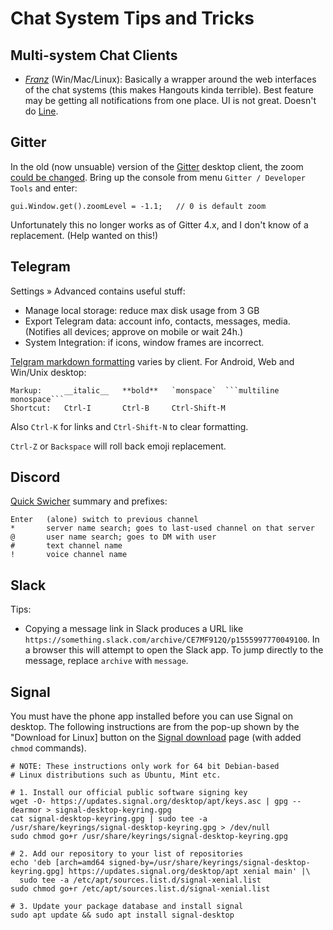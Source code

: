 Chat System Tips and Tricks
===========================

Multi-system Chat Clients
-------------------------

* *[Franz](http://meetfranz.com/)* (Win/Mac/Linux): Basically a wrapper around
  the web interfaces of the chat systems (this makes Hangouts kinda terrible).
  Best feature may be getting all notifications from one place.
  UI is not great. Doesn't do [Line](https://line.me).

Gitter
------

In the old (now unsuable) version of the [Gitter] desktop client, the zoom
[could be changed][g zoom]. Bring up the console from menu `Gitter /
Developer Tools` and enter:

    gui.Window.get().zoomLevel = -1.1;   // 0 is default zoom

Unfortunately this no longer works as of Gitter 4.x, and I don't know
of a replacement. (Help wanted on this!)


Telegram
--------

Settings » Advanced contains useful stuff:
- Manage local storage: reduce max disk usage from 3 GB
- Export Telegram data: account info, contacts, messages, media.
  (Notifies all devices; approve on mobile or wait 24h.)
- System Integration: if icons, window frames are incorrect.

[Telgram markdown formatting][t md] varies by client. For Android,
Web and Win/Unix desktop:

    Markup:     __italic__   **bold**   `monspace`  ```multiline monospace```
    Shortcut:   Ctrl-I       Ctrl-B     Ctrl-Shift-M

Also `Ctrl-K` for links and `Ctrl-Shift-N` to clear formatting.

`Ctrl-Z` or `Backspace` will roll back emoji replacement.


Discord
-------

[Quick Swicher][d qs] summary and prefixes:

    Enter   (alone) switch to previous channel
    *       server name search; goes to last-used channel on that server
    @       user name search; goes to DM with user
    #       text channel name
    !       voice channel name


Slack
-----

Tips:
* Copying a message link in Slack produces a URL like
  `https://something.slack.com/archive/CE7MF912Q/p1555997770049100`.
  In a browser this will attempt to open the Slack app. To jump
  directly to the message, replace `archive` with `message`.


Signal
------

You must have the phone app installed before you can use Signal on desktop.
The following instructions are from the pop-up shown by the "Download for
Linux] button on the [Signal download] page (with added `chmod` commands).

    # NOTE: These instructions only work for 64 bit Debian-based
    # Linux distributions such as Ubuntu, Mint etc.

    # 1. Install our official public software signing key
    wget -O- https://updates.signal.org/desktop/apt/keys.asc | gpg --dearmor > signal-desktop-keyring.gpg
    cat signal-desktop-keyring.gpg | sudo tee -a /usr/share/keyrings/signal-desktop-keyring.gpg > /dev/null
    sudo chmod go+r /usr/share/keyrings/signal-desktop-keyring.gpg

    # 2. Add our repository to your list of repositories
    echo 'deb [arch=amd64 signed-by=/usr/share/keyrings/signal-desktop-keyring.gpg] https://updates.signal.org/desktop/apt xenial main' |\
      sudo tee -a /etc/apt/sources.list.d/signal-xenial.list
    sudo chmod go+r /etc/apt/sources.list.d/signal-xenial.list

    # 3. Update your package database and install signal
    sudo apt update && sudo apt install signal-desktop


<!-------------------------------------------------------------------->
[Gitter]: https://gitter.im/apps
[g zoom]: https://gist.github.com/MadLittleMods/fd8cebe7e370a471b073

[t md]: http://telegra.ph/markdown-07-07

[d qs]: https://support.discord.com/hc/en-us/articles/115000070311

[Signal download]: https://signal.org/download/
